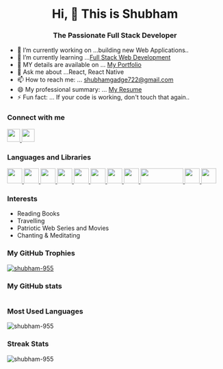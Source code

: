 
<div align="center">
  <img src="https://encrypted-tbn0.gstatic.com/images?q=tbn:ANd9GcTNUvPwcjrYNWQG10Chtdy23kd9_dJTmL_M9w&usqp=CAU" alt=""/>
</div>

<h1 align="center">Hi, 👋 This is Shubham </h1>
<h3 align="center">The Passionate Full Stack Developer</h3>

- 🔭 I’m currently working on ...building new Web Applications..
- 🌱 I’m currently learning ...[Full Stack Web Development](https://www.masaischool.com/)
- 👯 MY details are available on ... [My Portfolio](https://portfolio-shubham-gadge.herokuapp.com/)
- 💬 Ask me about ...React, React Native
- 📫 How to reach me: ... shubhamgadge722@gmail.com
- 😄 My professional summary: ... [My Resume](https://drive.google.com/drive/folders/1NSfX9-Ppo6qJUr_1jegnWQkJZuob2TIx)
- ⚡ Fun fact: ... If your code is working, don't touch that again..

### Connect with me
<div>
<a href="mailto:shubhamgadge722@gmail.com">
   <img src="https://cdn1.iconfinder.com/data/icons/google-new-logos-1/32/gmail_new_logo-512.png" alt="" width="30" height="30"/>
</a>
<a href="https://www.linkedin.com/in/shubham-gadge-aa6b3417b?lipi=urn%3Ali%3Apage%3Ad_flagship3_profile_view_base_contact_details%3BQOWN23%2BkS4ShlFlUWVj7PQ%3D%3D">
   <img src="https://cdn-icons-png.flaticon.com/512/174/174857.png" alt="" width="30" height="30"/>
</a>
<div>   

### Languages and Libraries 
   
<div>
<a href="#">
   <img src="https://cdn-icons-png.flaticon.com/512/732/732212.png" alt="" width="35" height="35"/>
</a>
<a href="#">
   <img src="https://www.kindpng.com/picc/m/464-4640184_css3-png-download-css-icon-transparent-png.png" alt="" width="35" height="35"/>
</a>  
<a href="https://www.javascript.com/">
   <img src="https://p.kindpng.com/picc/s/476-4768341_javascript-logo-number-angularjs-node-javascript-transparent-background.png" alt="" width="35" height="35"/>
</a>   
<a href="https://reactjs.org/">
   <img src="https://p.kindpng.com/picc/s/19-195049_react-js-logo-svg-hd-png-download.png" alt="" width="35" height="35"/>
</a>
<a href="https://reactnative.dev/">
   <img src="https://p.kindpng.com/picc/s/765-7652239_react-native-svg-logo-hd-png-download.png" alt="" width="35" height="35"/>
</a>
<a href="https://redux.js.org/">
   <img src="https://static.cdnlogo.com/logos/r/37/redux.svg" alt="" width="35" height="35"/>
</a>
<a href="https://nodejs.org/en/">
   <img src="https://encrypted-tbn0.gstatic.com/images?q=tbn:ANd9GcR48JcEcSC_pEiwZUkKH9JZ2ShMIzr1vpp7usJnxbFHVNiqdMeh7G1rsN7dySs5kEVHZns&usqp=CAU" alt="" width="35" height="35"/>
</a>
<a href="https://www.mongodb.com/">
   <img src="https://cdn.icon-icons.com/icons2/2415/PNG/512/mongodb_original_wordmark_logo_icon_146425.png" alt="" width="35" height="35"/>
</a>
<a href="https://expressjs.com/" target="_blank">
   <img src="https://upload.wikimedia.org/wikipedia/commons/6/64/Expressjs.png" alt="" width="100" height="35"/>
</a>
<a href="https://getbootstrap.com/">
   <img src="https://p.kindpng.com/picc/s/485-4850258_bootstrap-logo-png-image-free-download-searchpng-logos.png" alt="" width="35" height="35"/>
</a>   
<a href="https://git-scm.com/">
   <img src="https://git-scm.com/images/logos/logomark-orange@2x.png" alt="" width="35" height="35"/>
</a>   
<div>   

### Interests
  
<div>    
  <ul>
     <li>Reading Books</li>
     <li>Travelling</li>
     <li>Patriotic Web Series and Movies</li>
     <li>Chanting & Meditating</li>
  </ul>   
</div>

### My GitHub Trophies
<p align="left"> <a href="https://github.com/ryo-ma/github-profile-trophy"><img src="https://github-profile-trophy.vercel.app/?username=shubham-955" alt="shubham-955" /></a> </p>  
  
### My GitHub stats
<img src="https://github-readme-stats.vercel.app/api?username=shubham-955" alt=""/>

### Most Used Languages
<p><img align="center" src="https://github-readme-stats.vercel.app/api/top-langs?username=shubham-955&show_icons=true&locale=en&layout=compact" alt="shubham-955" /></p>

### Streak Stats  
<p><img align="center" src="https://github-readme-streak-stats.herokuapp.com/?user=shubham-955&" alt="shubham-955" /></p>
  
